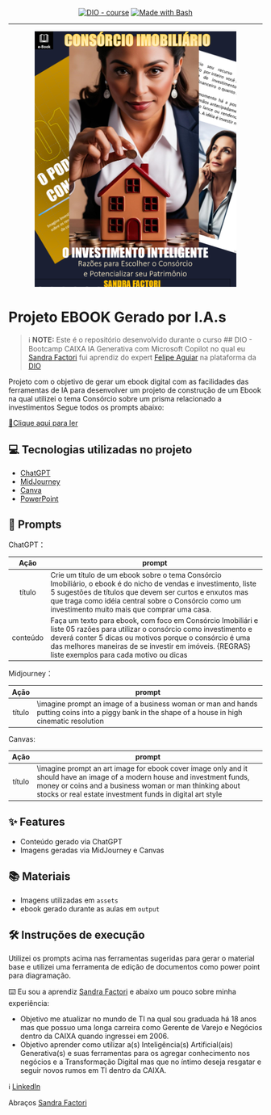 <p align="center">
<a href="https://dio.me/"><img src="https://img.shields.io/badge/DIO-Course-28DA77?logo=youtube" alt="DIO - course"></a>
<a href="https://www.gnu.org/software/bash/" title="Go to Bash homepage"><img src="https://img.shields.io/badge/Prompt-Project-blue?logo=gnu-bash&amp;logoColor=white" alt="Made with Bash"></a></p>

------


<p align="center">
<img 
    src="./assets/covers.png"
    width="400"  
/>
</p>


# Projeto EBOOK Gerado por I.A.s


 > ℹ️ **NOTE:** Este é o repositório desenvolvido durante o curso ## DIO - Bootcamp CAIXA IA Generativa com Microsoft Copilot no qual eu [Sandra Factori](https://github.com/sandra-factori10) fui aprendiz do expert [Felipe Aguiar](https://github.com/felipeAguiarCode) na plataforma da [DIO](https://dio.me) 

Projeto com o objetivo de gerar um ebook digital com as facilidades das ferramentas de IA para desenvolver um projeto de construção de um Ebook na qual utilizei o tema Consórcio sobre um prisma relacionado a investimentos
Segue todos os prompts abaixo:

<a href="https://github.com/felipeAguiarCode/prompts-recipe-to-create-a-ebook/blob/main/output/ebook%20-%20css%20jedi%20output.pdf" title="View PDF now"> 📕Clique aqui para ler</a>

## 💻 Tecnologias utilizadas no projeto

- [ChatGPT](https://chat.openai.com/) 
- [MidJourney](https://www.midjourney.com/app/)
- [Canva](https://www.canva.com/pt_br/gerador-imagem-ia/)
- [PowerPoint](https://www.microsoft.com/en/microsoft-365/powerpoint)

## 🧠 Prompts


ChatGPT：

|   Ação   | prompt                                                                                                                                                                                                                                                                         |
| :------: | ------------------------------------------------------------------------------------------------------------------------------------------------------------------------------------------------------------------------------------------------------------------------------ |
|  título  | Crie um título de um ebook sobre o tema Consórcio Imobiliário, o ebook é do nicho de vendas e investimento, liste 5 sugestões de títulos que devem ser curtos e enxutos mas que traga como idéia central sobre o Consórcio como um investimento muito mais que comprar uma casa. 
| conteúdo | Faça um texto para ebook, com foco em Consórcio Imobiliári e liste 05 razões para utilizar o consórcio como investimento e deverá conter 5 dicas ou motivos  porque o consórcio é uma das melhores maneiras de se investir em imóveis. {REGRAS} liste exemplos para cada motivo ou dicas

Midjourney：

|  Ação  | prompt                                                                                 |
| :----: | -------------------------------------------------------------------------------------- |
| título | \imagine prompt an image of a business woman or man and hands putting coins into a piggy bank in the shape of a house in high cinematic resolution

Canvas:

|  Ação  | prompt                                                                                 |
| :----: | -------------------------------------------------------------------------------------- |
| título |\imagine prompt an art image for ebook cover image only and it should have an image of a modern house and investment funds, money or coins and a business woman or man thinking about stocks or real estate investment funds in digital art style


## ✨ Features

- Conteúdo gerado via ChatGPT
- Imagens geradas via MidJourney e Canvas

## 📚 Materiais

- Imagens utilizadas em `assets`
- ebook gerado durante as aulas em `output`

## 🛠️ Instruções de execução

Utilizei os prompts acima nas ferramentas sugeridas para gerar o material base e utilizei uma ferramenta de edição de documentos como power point para diagramação.

⌨️ Eu sou a aprendiz [Sandra Factori](https://github.com/sandra-factori10) e abaixo um pouco sobre minha experiência:
- Objetivo me atualizar no mundo de TI na qual sou graduada há 18 anos mas que possuo uma longa carreira como Gerente de Varejo e Negócios dentro da CAIXA quando ingressei em 2006.
- Objetivo aprender como utilizar a(s) Inteligência(s) Artificial(ais) Generativa(s) e suas ferramentas para os agregar conhecimento nos negócios e a Transformação Digital mas que no íntimo deseja resgatar e seguir novos rumos em TI dentro da CAIXA. 

ℹ️ <a href="www.linkedin.com/in/sandrafactori10">LinkedIn</a>

Abraços [Sandra Factori](https://github.com/sandra-factori10)
